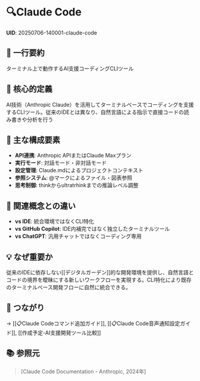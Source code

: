 
# 🔍Claude Code

**UID**: 20250706-140001-claude-code

## 📝 一行要約
ターミナル上で動作するAI支援コーディングCLIツール

## 🎯 核心的定義
AI技術（Anthropic Claude）を活用してターミナルベースでコーディングを支援するCLIツール。従来のIDEとは異なり、自然言語による指示で直接コードの読み書きや分析を行う

## 🌟 主な構成要素
- **API連携**: Anthropic APIまたはClaude Maxプラン
- **実行モード**: 対話モード・非対話モード
- **設定管理**: Claude.mdによるプロジェクトコンテキスト
- **参照システム**: @マークによるファイル・図表参照
- **思考制御**: thinkからultratrhinkまでの推論レベル調整

## 🔄 関連概念との違い
- **vs IDE**: 統合環境ではなくCLI特化
- **vs GitHub Copilot**: IDE内補完ではなく独立したターミナルツール
- **vs ChatGPT**: 汎用チャットではなくコーディング専用

## 💡 なぜ重要か
従来のIDEに依存しない[[デジタルガーデン]]的な開発環境を提供し、自然言語とコードの境界を曖昧にする新しいワークフローを実現する。CLI特化により既存のターミナルベース開発フローに自然に統合できる。

## 🔗 つながり
→ [[📋Claude Codeコマンド追加ガイド]], [[📋Claude Code音声通知設定ガイド]], [[作成予定-AI支援開発ツール比較]]

## 📚 参照元
> [Claude Code Documentation - Anthropic, 2024年]